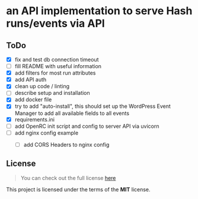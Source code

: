 # an API implementation to serve Hash runs/events via API

## ToDo
- [x] fix and test db connection timeout
- [ ] fill README with useful information
- [x] add filters for most run attributes
- [x] add API auth
- [x] clean up code / linting
- [ ] describe setup and installation
- [x] add docker file
- [x] try to add "auto-install", this should set up the WordPress Event Manager to add all available fields to all events
- [x] requirements.ini
- [ ] add OpenRC init script and config to server API via uvicorn
- [ ] add nginx config example
  - [ ] add CORS Headers to nginx config



## License
>You can check out the full license [here](LICENSE.txt)

This project is licensed under the terms of the **MIT** license.
